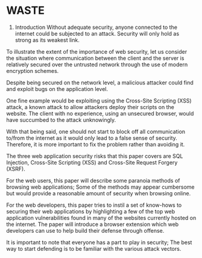 WASTE
=====

1. Introduction
Without adequate security, anyone connected to the internet could be subjected to an attack. Security will only hold as strong as its weakest link. 

To illustrate the extent of the importance of web security, let us consider the situation where communication between the client and the server is relatively secured over the untrusted network through the use of modern encryption schemes. 

Despite being secured on the network level, a malicious attacker could find and exploit bugs on the application level. 

One fine example would be exploiting using the Cross-Site Scripting (XSS) attack, a known attack to allow attackers deploy their scripts on the website. The client with no experience, using an unsecured browser, would have succumbed to the attack unknowingly.  

With that being said, one should not start to block off all communication to/from the internet as it would only lead to a false sense of security. Therefore, it is more important to fix the problem rather than avoiding it. 

The three web application security risks that this paper covers are SQL Injection, Cross-Site Scripting (XSS) and Cross-Site Request Forgery (XSRF).

For the web users, this paper will describe some paranoia methods of browsing web applications; Some of the methods may appear cumbersome but would provide a reasonable amount of security when browsing online.

For the web developers, this paper tries to instil a set of know-hows to securing their web applications by highlighting a few of the top web application vulnerabilities found in many of the websites currently hosted on the internet. The paper will introduce a browser extension which web developers can use to help build their defense through offense. 

It is important to note that everyone has a part to play in security; The best way to start  defending is to be familiar with the various attack vectors.
